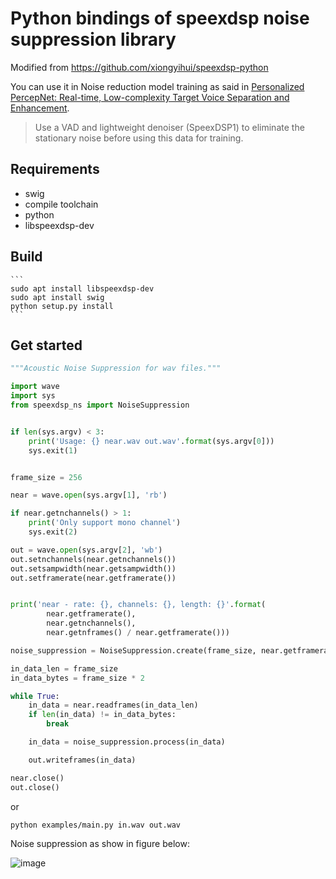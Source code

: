 Python bindings of speexdsp noise suppression library
===================

Modified from https://github.com/xiongyihui/speexdsp-python

You can use it in Noise reduction model training as said in [Personalized PercepNet: Real-time, Low-complexity Target Voice Separation and Enhancement](https://arxiv.org/abs/2106.04129).
> Use a VAD and lightweight denoiser (SpeexDSP1) to eliminate the stationary noise before using this data for training.

## Requirements
+ swig
+ compile toolchain
+ python
+ libspeexdsp-dev

## Build

    ```
    sudo apt install libspeexdsp-dev
    sudo apt install swig
    python setup.py install
    ```

## Get started

```python
"""Acoustic Noise Suppression for wav files."""

import wave
import sys
from speexdsp_ns import NoiseSuppression


if len(sys.argv) < 3:
    print('Usage: {} near.wav out.wav'.format(sys.argv[0]))
    sys.exit(1)


frame_size = 256

near = wave.open(sys.argv[1], 'rb')

if near.getnchannels() > 1:
    print('Only support mono channel')
    sys.exit(2)

out = wave.open(sys.argv[2], 'wb')
out.setnchannels(near.getnchannels())
out.setsampwidth(near.getsampwidth())
out.setframerate(near.getframerate())


print('near - rate: {}, channels: {}, length: {}'.format(
        near.getframerate(),
        near.getnchannels(),
        near.getnframes() / near.getframerate()))

noise_suppression = NoiseSuppression.create(frame_size, near.getframerate())

in_data_len = frame_size
in_data_bytes = frame_size * 2

while True:
    in_data = near.readframes(in_data_len)
    if len(in_data) != in_data_bytes:
        break

    in_data = noise_suppression.process(in_data)

    out.writeframes(in_data)

near.close()
out.close()
```

or

```python examples/main.py in.wav out.wav```

Noise suppression as show in figure below:

![image](examples/pic.jpg)
